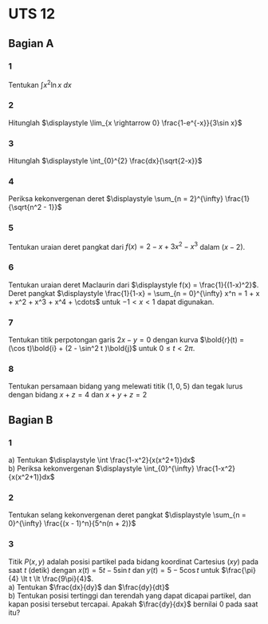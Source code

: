 # UTS 12

## Bagian A

### 1
Tentukan $\displaystyle \int x^2 \ln x \ dx$

### 2
Hitunglah $\displaystyle \lim_{x \rightarrow 0} \frac{1-e^{-x}}{3\sin x}$

### 3
Hitunglah $\displaystyle \int_{0}^{2} \frac{dx}{\sqrt{2-x}}$

### 4
Periksa kekonvergenan deret $\displaystyle \sum_{n = 2}^{\infty} \frac{1}{\sqrt{n^2 - 1}}$

### 5
Tentukan uraian deret pangkat dari $f(x) = 2 - x + 3x^2 - x^3$ dalam $(x - 2)$.

### 6
Tentukan uraian deret Maclaurin dari $\displaystyle f(x) = \frac{1}{(1-x)^2}$. Deret pangkat $\displaystyle \frac{1}{1-x} = \sum_{n = 0}^{\infty} x^n = 1 + x + x^2 + x^3 + x^4 + \cdots$ untuk $-1 \lt x \lt 1$ dapat digunakan.

### 7
Tentukan titik perpotongan garis $2x - y = 0$ dengan kurva $\bold{r}(t) = (\cos t)\bold{i} + (2 - \sin^2 t )\bold{j}$ untuk $0 \le t \lt 2\pi$.

### 8
Tentukan persamaan bidang yang melewati titik $(1,0,5)$ dan tegak lurus dengan bidang $x + z = 4$ dan $x + y + z = 2$

## Bagian B

### 1
a) Tentukan $\displaystyle \int \frac{1-x^2}{x(x^2+1)}dx$  
b) Periksa kekonvergenan $\displaystyle \int_{0}^{\infty} \frac{1-x^2}{x(x^2+1)}dx$

### 2
Tentukan selang kekonvergenan deret pangkat $\displaystyle \sum_{n = 0}^{\infty} \frac{(x - 1)^n}{5^n(n + 2)}$

### 3
Titik $P(x,y)$ adalah posisi partikel pada bidang koordinat Cartesius $(xy)$ pada saat $t$ (detik) dengan $x(t) = 5t - 5 \sin t$ dan $y(t) = 5 - 5 \cos t$ untuk $\frac{\pi}{4} \lt t \lt \frac{9\pi}{4}$.  
a) Tentukan $\frac{dx}{dy}$ dan $\frac{dy}{dt}$  
b) Tentukan posisi tertinggi dan terendah yang dapat dicapai partikel, dan kapan posisi tersebut tercapai. Apakah $\frac{dy}{dx}$ bernilai $0$ pada saat itu?